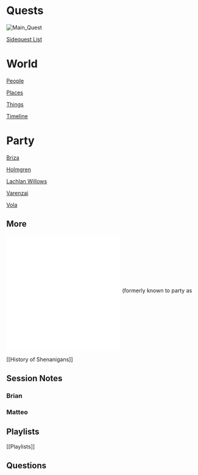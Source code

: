 # Quests
![Main_Quest](Website_Navigation/Quests/Main)

[Sidequest List](Website_Navigation/Quests/Sidequests/Sidequest_List.md)

# World
[People](Website_Navigation/people.md)

[Places](Website_Navigation/places.md)

[Things](Website_Navigation/things.md)

[Timeline](World/Timeline/Timeline.md)

# Party
[Briza](people/Briza.md)

[Holmgren](people/Holmgren.md)

[Lachlan Willows](people/Lachlan_Willows.md)

[Varenzai](people/Varenzai.md)

[Vola](people/Vola.md)

## More
<embed src="people/Jadzia_Bronzerock.md"> (formerly known to party as <embed src="people/Tora_Ziyal.md">

[[History of Shenanigans]]

## Session Notes
### Brian


### Matteo


## Playlists
[[Playlists]]

## Questions

